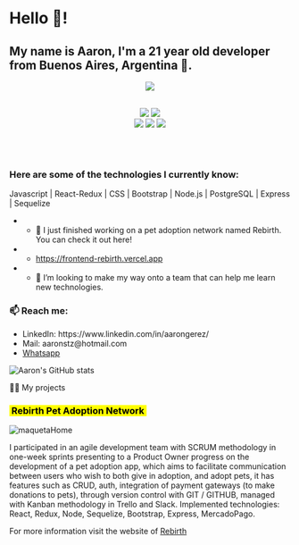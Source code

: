 <div>
  <h1>Hello 🧐!</h1>
  <h2>My name is Aaron, I'm a 21 year old developer from Buenos Aires, Argentina 🧉.</h2>
  <div align ="center">
    <img src= "https://user-images.githubusercontent.com/99607710/184950157-bc1aa440-ff63-4952-a984-dee24408ede1.png"/>
  </div>
  
  
  <br>
<p align="center"> <img src="https://img.shields.io/badge/html5%20-%23E34F26.svg?&style=for-the-badge&logo=html5&logoColor=white"/> <img src="https://img.shields.io/badge/css3%20-%231572B6.svg?&style=for-the-badge&logo=css3&logoColor=white"/><br>
 <img src="https://img.shields.io/badge/node.js%20-%2343853D.svg?&style=for-the-badge&logo=node.js&logoColor=white"/> <img src="https://img.shields.io/badge/javascript%20-%23323330.svg?&style=for-the-badge&logo=javascript&logoColor=%23F7DF1E"/> <img src="https://img.shields.io/badge/git%20-%23F05033.svg?&style=for-the-badge&logo=git&logoColor=white"/> <br><br>
</p>
<br>
  <h3>Here are some of the technologies I currently know:</h3>
  <p>Javascript | React-Redux | CSS | Bootstrap | Node.js | PostgreSQL | Express | Sequelize </p>
</div>


- - 🔭 I just finished working on a pet adoption network named Rebirth. You can check it out here! 
- - https://frontend-rebirth.vercel.app
- - 👯 I’m looking to make my way onto a team that can help me learn new technologies.
<h3>📫 Reach me: </h3>
<ul>
  <li> LinkedIn: https://www.linkedin.com/in/aarongerez/ </li>
  <li>Mail: aaronstz@hotmail.com</li>
<li><a href="https://wa.link/irwezy" target="blank">Whatsapp</a></li>
 </ul>

![Aaron's GitHub stats](https://github-readme-stats.vercel.app/api?username=aaronstz&show_icons=true&theme=radical)

👨‍💻 My projects

<h3><mark>&nbsp;Rebirth Pet Adoption Network&nbsp;</mark></h3>

![maquetaHome](https://user-images.githubusercontent.com/99422691/184731109-f6da40b9-9c55-45d0-a55b-324aef70b15f.png)

I participated in an agile development team with SCRUM methodology in one-week sprints presenting to a Product Owner progress on the development of a pet adoption app, which aims to facilitate communication between users who wish to both give in adoption, and adopt pets, it has features such as CRUD, auth, integration of payment gateways (to make donations to pets), through version control with GIT / GITHUB, managed with Kanban methodology in Trello and Slack.
Implemented technologies: React, Redux, Node, Sequelize, Bootstrap, Express, MercadoPago.

For more information visit the website of <a href="https://frontend-rebirth.vercel.app/" target="blank">Rebirth</a>
